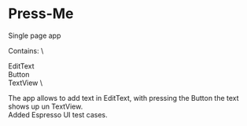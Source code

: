 # Press-Me
Single page app

Contains: \

EditText\
Button \
TextView \

The app allows to add text in EditText, with pressing the Button the text shows up un TextView. \
Added Espresso UI test cases.
